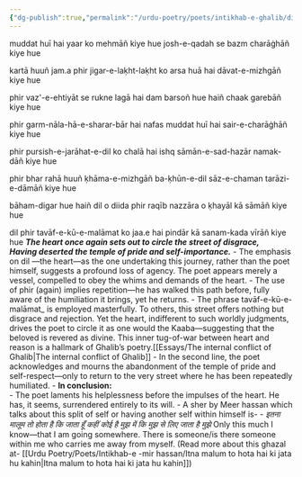 ```yaml
---
{"dg-publish":true,"permalink":"/urdu-poetry/poets/intikhab-e-ghalib/dil-phir-tawaf-e-ku-e-malamat/dil-phir-tawaf-e-ku-e-malamat-ko-jaye-hai/"}
---
```



muddat huī hai yaar ko mehmāñ kiye hue
josh-e-qadah se bazm charāġhāñ kiye hue

kartā huuñ jam.a phir jigar-e-laḳht-laḳht ko
arsa huā hai dāvat-e-mizhgāñ kiye hue

phir vaz'-e-ehtiyāt se rukne lagā hai dam
barsoñ hue haiñ chaak garebāñ kiye hue

phir garm-nāla-hā-e-sharar-bār hai nafas
muddat huī hai sair-e-charāġhāñ kiye hue

phir pursish-e-jarāhat-e-dil ko chalā hai ishq
sāmān-e-sad-hazār namak-dāñ kiye hue

phir bhar rahā huuñ ḳhāma-e-mizhgāñ ba-ḳhūn-e-dil
sāz-e-chaman tarāzi-e-dāmāñ kiye hue

bāham-digar hue haiñ dil o diida phir raqīb
nazzāra o ḳhayāl kā sāmāñ kiye hue

dil phir tavāf-e-kū-e-malāmat ko jaa.e hai
pindār kā sanam-kada vīrāñ kiye hue
	***The heart once again sets out to circle the street of disgrace,***  
	***Having deserted the temple of pride and self-importance.***
		- The emphasis on dil —the heart—as the one undertaking this journey, rather than the poet himself, suggests a profound loss of agency. The poet appears merely a vessel, compelled to obey the whims and demands of the heart.
		- The use of phir (again) implies repetition—he has walked this path before, fully aware of the humiliation it brings, yet he returns.
		- The phrase tavāf-e-kū-e-malāmat_ is employed masterfully. To others, this street offers nothing but disgrace and rejection. Yet the heart, indifferent to such worldly judgments, drives the poet to circle it as one would the Kaaba—suggesting that the beloved is revered as divine. This inner tug-of-war between heart and reason is a hallmark of Ghalib’s poetry.[[Essays/The internal conflict of Ghalib\|The internal conflict of Ghalib]]
		- In the second line, the poet acknowledges and mourns the abandonment of the temple of pride and self-respect—only to return to the very street where he has been repeatedly humiliated.
		- **In conclusion:**  
		- The poet laments his helplessness before the impulses of the heart. He has, it seems, surrendered entirely to its will.
		- A sher by Meer hassan which talks about this split of self or having another self within himself is-
		*- इतना मालूम तो होता है कि जाता हूँ कहीं*
		   *कोई है मुझ में कि मुझ से लिए जाता है मुझे*
			   Only this much I know—that I am going somewhere. 
			   There is someone/is there someone within me who carries me away from myself.
			   (Read more about this ghazal at- [[Urdu Poetry/Poets/Intikhab-e -mir hassan/Itna malum to hota hai ki jata hu kahin\|Itna malum to hota hai ki jata hu kahin]])

